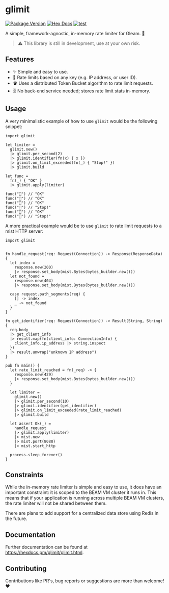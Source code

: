 # glimit

[![Package Version](https://img.shields.io/hexpm/v/glimit)](https://hex.pm/packages/glimit)
[![Hex Docs](https://img.shields.io/badge/hex-docs-ffaff3)](https://hexdocs.pm/glimit/)
[![test](https://github.com/nootr/glimit/actions/workflows/test.yml/badge.svg)](https://github.com/nootr/glimit/actions/workflows/test.yml)

A simple, framework-agnostic, in-memory rate limiter for Gleam. 💫

> ⚠️  This library is still in development, use at your own risk.


## Features

* ✨ Simple and easy to use.
* 📏 Rate limits based on any key (e.g. IP address, or user ID).
* 🪣 Uses a distributed Token Bucket algorithm to rate limit requests.
* 🗄️ No back-end service needed; stores rate limit stats in-memory.


## Usage

A very minimalistic example of how to use `glimit` would be the following snippet:

```gleam
import glimit

let limiter =
  glimit.new()
  |> glimit.per_second(2)
  |> glimit.identifier(fn(x) { x })
  |> glimit.on_limit_exceeded(fn(_) { "Stop!" })
  |> glimit.build

let func =
  fn(_) { "OK" }
  |> glimit.apply(limiter)

func("🚀") // "OK"
func("💫") // "OK"
func("💫") // "OK"
func("💫") // "Stop!"
func("🚀") // "OK"
func("🚀") // "Stop!"
```

A more practical example would be to use `glimit` to rate limit requests to a mist HTTP server:

```gleam
import glimit


fn handle_request(req: Request(Connection)) -> Response(ResponseData) {
  let index =
    response.new(200)
    |> response.set_body(mist.Bytes(bytes_builder.new()))
  let not_found =
    response.new(404)
    |> response.set_body(mist.Bytes(bytes_builder.new()))

  case request.path_segments(req) {
    [] -> index
    _ -> not_found
  }
}

fn get_identifier(req: Request(Connection)) -> Result(String, String) {
  req.body
  |> get_client_info
  |> result.map(fn(client_info: ConnectionInfo) {
    client_info.ip_address |> string.inspect
  })
  |> result.unwrap("unknown IP address")
}

pub fn main() {
  let rate_limit_reached = fn(_req) -> {
    response.new(429)
    |> response.set_body(mist.Bytes(bytes_builder.new()))
  }

  let limiter =
    glimit.new()
    |> glimit.per_second(10)
    |> glimit.identifier(get_identifier)
    |> glimit.on_limit_exceeded(rate_limit_reached)
    |> glimit.build

  let assert Ok(_) =
    handle_request
    |> glimit.apply(limiter)
    |> mist.new
    |> mist.port(8080)
    |> mist.start_http

  process.sleep_forever()
}
```


## Constraints

While the in-memory rate limiter is simple and easy to use, it does have an important constraint: it is scoped to the BEAM VM cluster it runs in. This means that if your application is running across multiple BEAM VM clusters, the rate limiter will not be shared between them.

There are plans to add support for a centralized data store using Redis in the future.


## Documentation

Further documentation can be found at <https://hexdocs.pm/glimit/glimit.html>.


## Contributing

Contributions like PR's, bug reports or suggestions are more than welcome! ♥️
